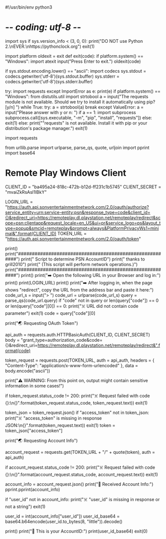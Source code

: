 #!/usr/bin/env python3
# -*- coding: utf-8 -*-

import sys
if sys.version_info < (3, 0, 0):
	print("DO NOT use Python 2.\nEVER.\nhttps://pythonclock.org")
	exit(1)

import platform
oldexit = exit
def exit(code):
	if platform.system() == "Windows":
		import atexit
		input("Press Enter to exit.")
	oldexit(code)

if sys.stdout.encoding.lower() == "ascii":
	import codecs
	sys.stdout = codecs.getwriter('utf-8')(sys.stdout.buffer)
	sys.stderr = codecs.getwriter('utf-8')(sys.stderr.buffer)

try:
	import requests
except ImportError as e:
	print(e)
	if platform.system() == "Windows":
		from distutils.util import strtobool
		a = input("The requests module is not available. Should we try to install it automatically using pip? [y/n] ")
		while True:
			try:
				a = strtobool(a)
				break
			except ValueError:
				a = input("Please answer with y or n: ")
		if a == 1:
			import subprocess
			subprocess.call([sys.executable, "-m", "pip", "install", "requests"])
		else:
			exit(1)
	else:
		print("\"requests\" is not available. Install it with pip or your distribution's package manager.")
		exit(1)

import requests

from urllib.parse import urlparse, parse_qs, quote, urljoin
import pprint
import base64

# Remote Play Windows Client
CLIENT_ID = "ba495a24-818c-472b-b12d-ff231c1b5745"
CLIENT_SECRET = "mvaiZkRsAsI1IBkY"

LOGIN_URL = "https://auth.api.sonyentertainmentnetwork.com/2.0/oauth/authorize?service_entity=urn:service-entity:psn&response_type=code&client_id={}&redirect_uri=https://remoteplay.dl.playstation.net/remoteplay/redirect&scope=psn:clientapp&request_locale=en_US&ui=pr&service_logo=ps&layout_type=popup&smcid=remoteplay&prompt=always&PlatformPrivacyWs1=minimal&".format(CLIENT_ID)
TOKEN_URL = "https://auth.api.sonyentertainmentnetwork.com/2.0/oauth/token"

print()
print("########################################################")
print("           Script to determine PSN AccountID")
print("                  thanks to grill2010")
print("     (This script will perform network operations.)")
print("########################################################")
print()
print("➡️  Open the following URL in your Browser and log in:")
print()
print(LOGIN_URL)
print()
print("➡️  After logging in, when the page shows \"redirect\", copy the URL from the address bar and paste it here:")
code_url_s = input("> ")
code_url = urlparse(code_url_s)
query = parse_qs(code_url.query)
if "code" not in query or len(query["code"]) == 0 or len(query["code"][0]) == 0:
	print("☠️  URL did not contain code parameter")
	exit(1)
code = query["code"][0]

print("🌏 Requesting OAuth Token") 

api_auth = requests.auth.HTTPBasicAuth(CLIENT_ID, CLIENT_SECRET)
body = "grant_type=authorization_code&code={}&redirect_uri=https://remoteplay.dl.playstation.net/remoteplay/redirect&".format(code)

token_request = requests.post(TOKEN_URL,
	auth = api_auth,
	headers = { "Content-Type": "application/x-www-form-urlencoded" },
	data = body.encode("ascii"))

print("⚠️  WARNING: From this point on, output might contain sensitive information in some cases!")

if token_request.status_code != 200:
	print("☠️  Request failed with code {}:\n{}".format(token_request.status_code, token_request.text))
	exit(1)

token_json = token_request.json()
if "access_token" not in token_json:
	print("☠️  \"access_token\" is missing in response JSON:\n{}".format(token_request.text))
	exit(1)
token = token_json["access_token"]

print("🌏 Requesting Account Info")

account_request = requests.get(TOKEN_URL + "/" + quote(token), auth = api_auth)

if account_request.status_code != 200:
	print("☠️  Request failed with code {}:\n{}".format(account_request.status_code, account_request.text))
	exit(1)

account_info = account_request.json()
print("🥦 Received Account Info:")
pprint.pprint(account_info)

if "user_id" not in account_info:
	print("☠️  \"user_id\" is missing in response or not a string")
	exit(1)

user_id = int(account_info["user_id"])
user_id_base64 = base64.b64encode(user_id.to_bytes(8, "little")).decode()

print()
print("🍙 This is your AccountID:")
print(user_id_base64)
exit(0)
